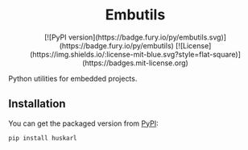 </p>
<h1 style="text-align: center">
    Embutils
</h1>
<p style="text-align: center">
    [![PyPI version](https://badge.fury.io/py/embutils.svg)](https://badge.fury.io/py/embutils)
    [![License](https://img.shields.io/:license-mit-blue.svg?style=flat-square)](https://badges.mit-license.org)
</p>

Python utilities for embedded projects. 

## Installation 
You can get the packaged version from [PyPI](https://pypi.org/project/embutils/):
```
pip install huskarl
```